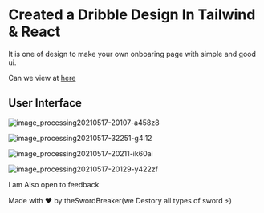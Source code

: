 # Created a Dribble Design In Tailwind & React

It is one of design to make your own onboaring page with simple and good ui.

Can we view at [here](https://dribble-design-onboarding.vercel.app/)

## User Interface

![image_processing20210517-20107-a458z8](https://user-images.githubusercontent.com/52120562/193949346-afb0fbf6-bfe1-4a57-b66f-8890fb53ef4e.png)



![image_processing20210517-32251-g4i12](https://user-images.githubusercontent.com/52120562/193949435-e0e876d2-7fa0-4bf4-a9ce-b4a5b1f50fa5.png)



![image_processing20210517-20211-ik60ai](https://user-images.githubusercontent.com/52120562/193949454-95eb9805-14c2-43cf-a984-207746b06823.png)



![image_processing20210517-20129-y422zf](https://user-images.githubusercontent.com/52120562/193949458-47732bf6-0db5-4528-b140-69cce3c603ce.png)


I am Also open to feedback

Made with ❤️ by theSwordBreaker(we Destory all types of sword ⚡)
